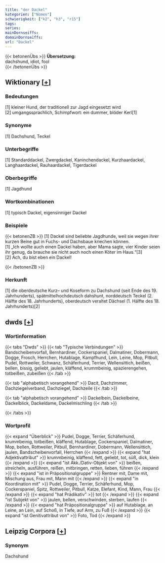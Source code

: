 ```yaml
---
title: "der Dackel"
kategorien: ["Nomen"]
schwierigkeit: ["k2", "h3", "r15"]
tags:
series:
mainDornseiffs:
domainDornseiffs:
url: "Dackel"
---
```


{{< betonenÜbs >}}
**Übersetzung:**  
dachshund, idiot, fool  
{{< /betonenÜbs >}}

## Wiktionary [[+](https://de.wiktionary.org/wiki/Dackel)]

### Bedeutungen
[1] kleiner Hund, der traditionell zur Jagd eingesetzt wird  
[2] umgangssprachlich, Schimpfwort: ein dummer, blöder Kerl[1]  

### Synonyme
[1] Dachshund, Teckel  

### Unterbegriffe
[1] Standarddackel, Zwergdackel, Kaninchendackel, Kurzhaardackel, Langhaardackel, Rauhaardackel, Tigerdackel  

### Oberbegriffe
[1] Jagdhund  

### Wortkombinationen
[1] typisch Dackel, eigensinniger Dackel  

### Beispiele
{{< betonenZB >}}
[1] Dackel sind beliebte Jagdhunde, weil sie wegen ihrer kurzen Beine gut in Fuchs- und Dachsbaue kriechen können.  
[1] „Ich wollte auch einen Dackel haben, aber Mama sagte, vier Kinder seien ihr genug, da brauche sie nicht auch noch einen Köter im Haus.“[3]  
[2] Ach, du bist eben ein Dackel!  

{{< /betonenZB >}}
### Herkunft
[1] die oberdeutsche Kurz– und Koseform zu Dachshund (seit Ende des 19. Jahrhunderts), spätmittelhochdeutsch dahshunt, norddeutsch Teckel (2. Hälfte des 18. Jahrhunderts), oberdeutsch veraltet Dächsel (1. Hälfte des 18. Jahrhunderts)[2]  



## dwds [[+](https://www.dwds.de/wb/Dackel)]

### Wortinformation
{{< tabs "Dwds" >}}
{{< tab "Typische Verbindungen" >}}
Bandscheibenvorfall, Bernhardiner, Cockerspaniel, Dalmatiner, Dobermann, Dogge, Frosch, Herrchen, Hutablage, Kampfhund, Lein, Leine, Mop, Pitbull, Pudel, Rottweiler, Schwanz, Schäferhund, Terrier, Wellensittich, beißen, bellen, bissig, geliebt, jaulen, kläffend, krummbeinig, spazierengehen, totbeißen, zubeißen
{{< /tab >}}

{{< tab "alphabetisch vorangehend" >}}
Dacit, Dachzimmer, Dachziegelverband, Dachziegel, Dachzeile
{{< /tab >}}

{{< tab "alphabetisch vorangehend" >}}
Dackelbein, Dackelbeine, Dackelblick, Dackeldame, Dackelmischling
{{< /tab >}}

{{< /tabs >}}

### Wortprofil
{{< expand "Überblick" >}} Pudel, Dogge, Terrier, Schäferhund, krummbeinig, totbeißen, kläffend, Hutablage, Cockerspaniel, Dalmatiner, Mop, bellen, Rottweiler, Pitbull, Bernhardiner, Dobermann, Wellensittich, jaulen, Bandscheibenvorfall, Herrchen {{< /expand >}}
{{< expand "hat Adjektivattribut" >}} krummbeinig, kläffend, fett, geliebt, tot, süß, dick, klein {{< /expand >}}
{{< expand "ist Akk./Dativ-Objekt von" >}} beißen, streicheln, ausführen, reißen, mitbringen, retten, lieben, führen {{< /expand >}}
{{< expand "ist in Präpositionalgruppe" >}} Rentner mit, Dame mit, Mischung aus, Frau mit, Mann mit {{< /expand >}}
{{< expand "in Koordination mit" >}} Pudel, Dogge, Terrier, Schäferhund, Mop, Cockerspaniel, Spitz, Rottweiler, Pitbull, Katze, Elefant, Kind, Mann, Frau {{< /expand >}}
{{< expand "hat Prädikativ" >}} tot {{< /expand >}}
{{< expand "ist Subjekt von" >}} jaulen, bellen, verschwinden, sterben, laufen {{< /expand >}}
{{< expand "hat Präpositionalgruppe" >}} auf Hutablage, an Leine, an Lein, auf Schoß, in Tiefe, auf Arm, zu Fuß {{< /expand >}}
{{< expand "ist Genitivattribut von" >}} Foto, Tod {{< /expand >}}

## Leipzig Corpora [[+](https://corpora.uni-leipzig.de/en/res?word=Dackel&corpusId=deu_newscrawl-public_2018)]


### Synonym
Dachshund

